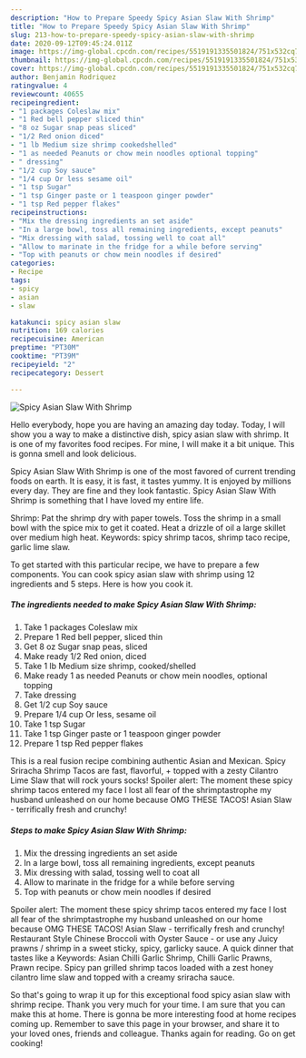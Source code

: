 ```yaml
---
description: "How to Prepare Speedy Spicy Asian Slaw With Shrimp"
title: "How to Prepare Speedy Spicy Asian Slaw With Shrimp"
slug: 213-how-to-prepare-speedy-spicy-asian-slaw-with-shrimp
date: 2020-09-12T09:45:24.011Z
image: https://img-global.cpcdn.com/recipes/5519191335501824/751x532cq70/spicy-asian-slaw-with-shrimp-recipe-main-photo.jpg
thumbnail: https://img-global.cpcdn.com/recipes/5519191335501824/751x532cq70/spicy-asian-slaw-with-shrimp-recipe-main-photo.jpg
cover: https://img-global.cpcdn.com/recipes/5519191335501824/751x532cq70/spicy-asian-slaw-with-shrimp-recipe-main-photo.jpg
author: Benjamin Rodriquez
ratingvalue: 4
reviewcount: 40655
recipeingredient:
- "1 packages Coleslaw mix"
- "1 Red bell pepper sliced thin"
- "8 oz Sugar snap peas sliced"
- "1/2 Red onion diced"
- "1 lb Medium size shrimp cookedshelled"
- "1 as needed Peanuts or chow mein noodles optional topping"
- " dressing"
- "1/2 cup Soy sauce"
- "1/4 cup Or less sesame oil"
- "1 tsp Sugar"
- "1 tsp Ginger paste or 1 teaspoon ginger powder"
- "1 tsp Red pepper flakes"
recipeinstructions:
- "Mix the dressing ingredients an set aside"
- "In a large bowl, toss all remaining ingredients, except peanuts"
- "Mix dressing with salad, tossing well to coat all"
- "Allow to marinate in the fridge for a while before serving"
- "Top with peanuts or chow mein noodles if desired"
categories:
- Recipe
tags:
- spicy
- asian
- slaw

katakunci: spicy asian slaw 
nutrition: 169 calories
recipecuisine: American
preptime: "PT30M"
cooktime: "PT39M"
recipeyield: "2"
recipecategory: Dessert

---
```



![Spicy Asian Slaw With Shrimp](https://img-global.cpcdn.com/recipes/5519191335501824/751x532cq70/spicy-asian-slaw-with-shrimp-recipe-main-photo.jpg)

Hello everybody, hope you are having an amazing day today. Today, I will show you a way to make a distinctive dish, spicy asian slaw with shrimp. It is one of my favorites food recipes. For mine, I will make it a bit unique. This is gonna smell and look delicious.

Spicy Asian Slaw With Shrimp is one of the most favored of current trending foods on earth. It is easy, it is fast, it tastes yummy. It is enjoyed by millions every day. They are fine and they look fantastic. Spicy Asian Slaw With Shrimp is something that I have loved my entire life.

Shrimp: Pat the shrimp dry with paper towels. Toss the shrimp in a small bowl with the spice mix to get it coated. Heat a drizzle of oil a large skillet over medium high heat. Keywords: spicy shrimp tacos, shrimp taco recipe, garlic lime slaw.


To get started with this particular recipe, we have to prepare a few components. You can cook spicy asian slaw with shrimp using 12 ingredients and 5 steps. Here is how you cook it.

<!--inarticleads1-->

##### The ingredients needed to make Spicy Asian Slaw With Shrimp:

1. Take 1 packages Coleslaw mix
1. Prepare 1 Red bell pepper, sliced thin
1. Get 8 oz Sugar snap peas, sliced
1. Make ready 1/2 Red onion, diced
1. Take 1 lb Medium size shrimp, cooked/shelled
1. Make ready 1 as needed Peanuts or chow mein noodles, optional topping
1. Take  dressing
1. Get 1/2 cup Soy sauce
1. Prepare 1/4 cup Or less, sesame oil
1. Take 1 tsp Sugar
1. Take 1 tsp Ginger paste or 1 teaspoon ginger powder
1. Prepare 1 tsp Red pepper flakes


This is a real fusion recipe combining authentic Asian and Mexican. Spicy Sriracha Shrimp Tacos are fast, flavorful, + topped with a zesty Cilantro Lime Slaw that will rock yours socks! Spoiler alert: The moment these spicy shrimp tacos entered my face I lost all fear of the shrimptastrophe my husband unleashed on our home because OMG THESE TACOS! Asian Slaw - terrifically fresh and crunchy! 

<!--inarticleads2-->

##### Steps to make Spicy Asian Slaw With Shrimp:

1. Mix the dressing ingredients an set aside
1. In a large bowl, toss all remaining ingredients, except peanuts
1. Mix dressing with salad, tossing well to coat all
1. Allow to marinate in the fridge for a while before serving
1. Top with peanuts or chow mein noodles if desired


Spoiler alert: The moment these spicy shrimp tacos entered my face I lost all fear of the shrimptastrophe my husband unleashed on our home because OMG THESE TACOS! Asian Slaw - terrifically fresh and crunchy! Restaurant Style Chinese Broccoli with Oyster Sauce - or use any Juicy prawns / shrimp in a sweet sticky, spicy, garlicky sauce. A quick dinner that tastes like a Keywords: Asian Chilli Garlic Shrimp, Chilli Garlic Prawns, Prawn recipe. Spicy pan grilled shrimp tacos loaded with a zest honey cilantro lime slaw and topped with a creamy sriracha sauce. 

So that's going to wrap it up for this exceptional food spicy asian slaw with shrimp recipe. Thank you very much for your time. I am sure that you can make this at home. There is gonna be more interesting food at home recipes coming up. Remember to save this page in your browser, and share it to your loved ones, friends and colleague. Thanks again for reading. Go on get cooking!
